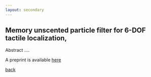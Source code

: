 ```yaml
---
layout: secondary
---
```


## Memory unscented particle filter for 6-DOF tactile localization,

Abstract ....

A preprint is available [here](https://arxiv.org/pdf/1607.02757.pdf)

[back](./)
